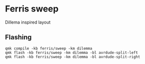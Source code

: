 # Ferris sweep

Dillema inspired layout

## Flashing

```
qmk compile -kb ferris/sweep -km dilemma
qmk flash -kb ferris/sweep -km dilemma -bl avrdude-split-left
qmk flash -kb ferris/sweep -km dilemma -bl avrdude-split-right
```
